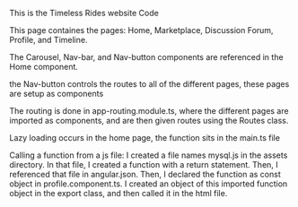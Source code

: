 This is the Timeless Rides website Code

This page containes the pages: Home, Marketplace, Discussion Forum, Profile, and Timeline.

The Carousel, Nav-bar, and Nav-button components are referenced in the Home component.

the Nav-button controls the routes to all of the different pages, these pages are setup as components

The routing is done in app-routing.module.ts, where the different pages are imported as components, and are then given routes using the Routes class.

Lazy loading occurs in the home page, the function sits in the main.ts file

Calling a function from a js file: I created a file names mysql.js in the assets directory. In that file, I created a function with a return statement. Then, I referenced that file in angular.json. Then, I declared the function as const object in profile.component.ts. I created an object of this imported function object in the export class, and then called it in the html file.
